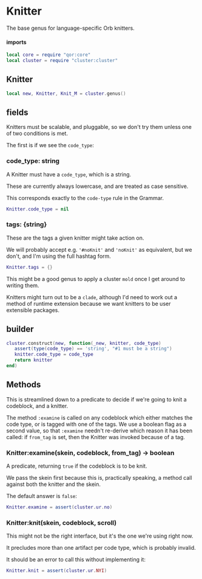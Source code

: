 # Knitter


  The base genus for language\-specific Orb knitters\.


#### imports

```lua
local core = require "qor:core"
local cluster = require "cluster:cluster"
```


## Knitter

```lua
local new, Knitter, Knit_M = cluster.genus()
```


## fields

Knitters must be scalable, and pluggable, so we don't try them unless one of
two conditions is met\.

The first is if we see the `code_type`:


### code\_type: string

  A Knitter must have a `code_type`, which is a string\.

These are currently always lowercase, and are treated as case sensitive\.

This corresponds exactly to the `code-type` rule in the Grammar\.

```lua
Knitter.code_type = nil
```


### tags: \{string\}

These are the tags a given knitter might take action on\.

We will probably accept e\.g\. `'#noKnit'` and `'noKnit'` as equivalent, but we
don't, and I'm using the full hashtag form\.

```lua
Knitter.tags = {}
```

This might be a good genus to apply a cluster `mold` once I get around to
writing them\.

Knitters might turn out to be a `clade`, although I'd need to work out a
method of runtime extension because we want knitters to be user extensible
packages\.


## builder



```lua
cluster.construct(new, function(_new, knitter, code_type)
   assert(type(code_type) == 'string', "#1 must be a string")
   knitter.code_type = code_type
   return knitter
end)
```


## Methods

This is streamlined down to a predicate to decide if we're going to knit a
codeblock, and a knitter\.

The method `:examine` is called on any codeblock which either matches the
code type, or is tagged with one of the tags\.  We use a boolean flag as a
second value, so that `:examine` needn't re\-derive which reason it has been
called: if `from_tag` is set, then the Knitter was invoked because of a tag\.


### Knitter:examine\(skein, codeblock, from\_tag\) \-> boolean

A predicate, returning `true` if the codeblock is to be knit\.

We pass the skein first because this is, practically speaking, a method call
against both the knitter and the skein\.

The default answer is `false`:

```lua
Knitter.examine = assert(cluster.ur.no)
```


### Knitter:knit\(skein, codeblock, scroll\)

This might not be the right interface, but it's the one we're using right now\.

It precludes more than one artifact per code type, which is probably invalid\.

It should be an error to call this without implementing it:

```lua
Knitter.knit = assert(cluster.ur.NYI)
```




